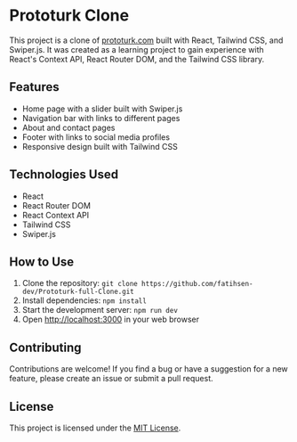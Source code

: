 # Prototurk Clone

This project is a clone of [prototurk.com](https://prototurk.com/) built with React, Tailwind CSS, and Swiper.js. It was created as a learning project to gain experience with React's Context API, React Router DOM, and the Tailwind CSS library.

## Features

- Home page with a slider built with Swiper.js
- Navigation bar with links to different pages
- About and contact pages
- Footer with links to social media profiles
- Responsive design built with Tailwind CSS

## Technologies Used

- React
- React Router DOM
- React Context API
- Tailwind CSS
- Swiper.js

## How to Use

1. Clone the repository: `git clone https://github.com/fatihsen-dev/Prototurk-full-Clone.git`
2. Install dependencies: `npm install`
3. Start the development server: `npm run dev`
4. Open [http://localhost:3000](http://localhost:3000) in your web browser

## Contributing

Contributions are welcome! If you find a bug or have a suggestion for a new feature, please create an issue or submit a pull request.

## License

This project is licensed under the [MIT License](https://opensource.org/licenses/MIT).
